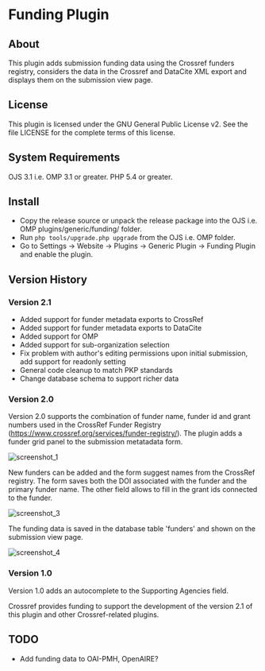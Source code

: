 # Funding Plugin

About
-----
This plugin adds submission funding data using the Crossref funders registry, considers the data in the Crossref and DataCite XML export and displays them on the submission view page.

License
-------
This plugin is licensed under the GNU General Public License v2. See the file LICENSE for the complete terms of this license.

System Requirements
-------------------
OJS 3.1 i.e. OMP 3.1 or greater.
PHP 5.4 or greater.

Install
-------

 * Copy the release source or unpack the release package into the OJS i.e. OMP plugins/generic/funding/ folder.
 * Run `php tools/upgrade.php upgrade` from the OJS i.e. OMP folder.
 * Go to Settings -> Website -> Plugins -> Generic Plugin -> Funding Plugin and enable the plugin.
 
Version History
---------------
### Version 2.1

- Added support for funder metadata exports to CrossRef
- Added support for funder metadata exports to DataCite
- Added support for OMP
- Added support for sub-organization selection
- Fix problem with author's editing permissions upon initial submission, add support for readonly setting
- General code cleanup to match PKP standards
- Change database schema to support richer data

### Version 2.0

Version 2.0 supports the combination of funder name, funder id and grant numbers used in the CrossRef Funder Registry (https://www.crossref.org/services/funder-registry/). The plugin adds a funder grid panel to the submission metatadata form.

![screenshot_1](https://cloud.githubusercontent.com/assets/16347527/26508478/931a9f20-425d-11e7-828e-e67d9529b6d0.png)

New funders can be added and the form suggest names from the CrossRef registry. The form saves both the DOI associated with the funder and the primary funder name. The other field allows to fill in the grant ids connected to the funder.

![screenshot_3](https://cloud.githubusercontent.com/assets/16347527/26508492/9e603994-425d-11e7-92c9-45bc476496e7.png)

The funding data is saved in the database table 'funders' and shown on the submission view page.

![screenshot_4](https://cloud.githubusercontent.com/assets/16347527/26508495/a217f7e8-425d-11e7-89c7-0416a2267960.png)

### Version 1.0

Version 1.0 adds an autocomplete to the Supporting Agencies field.


Crossref provides funding to support the development of the version 2.1 of this plugin and other Crossref-related plugins.

TODO
---------------
- Add funding data to OAI-PMH, OpenAIRE?
